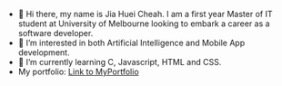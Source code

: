 - 👋 Hi there, my name is Jia Huei Cheah.
  I am a first year Master of IT student at University of Melbourne looking to embark a career as a software developer. 
- 👀 I’m interested in both Artificial Intelligence and Mobile App development. 
- 🌱 I’m currently learning C, Javascript, HTML and CSS. 
- My portfolio: [Link to MyPortfolio](https://my-portfolio-1a3e.mailchimpsites.com/)

<!---
jiahueic/jiahueic is a ✨ special ✨ repository because its `README.md` (this file) appears on your GitHub profile.
You can click the Preview link to take a look at your changes.
--->
